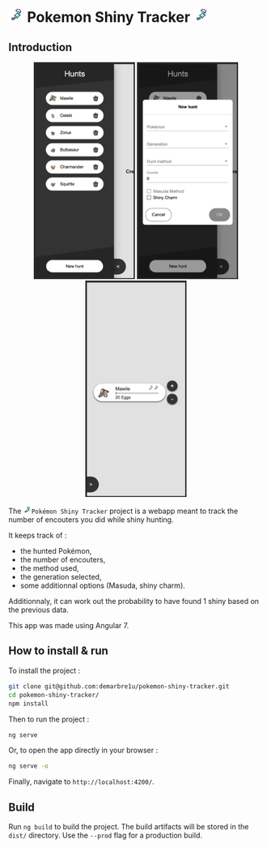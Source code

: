 # ![Shiny charm icon](https://github.com/demarbre1u/pokemon-shiny-tracker/blob/master/src/assets/icons/shiny-charm.png?raw=true) Pokemon Shiny Tracker ![Shiny charm icon](https://github.com/demarbre1u/pokemon-shiny-tracker/blob/master/src/assets/icons/shiny-charm.png?raw=true)

## Introduction

<p align="center">
  <img src="https://github.com/demarbre1u/pokemon-shiny-tracker/blob/master/screenshots/screen_01.png?raw=true" width="200" title="Screen 1" alt="Screen 1">
  <img src="https://github.com/demarbre1u/pokemon-shiny-tracker/blob/master/screenshots/screen_02.png?raw=true" width="200" title="Screen 2" alt="Screen 2">
  <img src="https://github.com/demarbre1u/pokemon-shiny-tracker/blob/master/screenshots/screen_03.png?raw=true" width="200" title="Screen 3" alt="Screen 3">
</p>

The <img src="https://github.com/demarbre1u/pokemon-shiny-tracker/blob/master/src/assets/icons/shiny-charm.png?raw=true" width="16" title="Shiny charm icon" alt="Shiny charm icon">`Pokémon Shiny Tracker` project is a webapp meant to track the number of encouters you did while shiny hunting.

It keeps track of :

 - the hunted Pokémon, 
 - the number of encouters, 
 - the method used, 
 - the generation selected, 
 - some additionnal options (Masuda, shiny charm).

Additionnaly, it can work out the probability to have found 1 shiny based on the previous data.

This app was made using Angular 7. 

## How to install & run

To install the project :

```bash 
git clone git@github.com:demarbre1u/pokemon-shiny-tracker.git
cd pokemon-shiny-tracker/
npm install
```

Then to run the project :

```bash
ng serve
```

Or, to open the app directly in your browser : 

```bash
ng serve -o
```

Finally, navigate to `http://localhost:4200/`.

## Build

Run `ng build` to build the project. The build artifacts will be stored in the `dist/` directory. Use the `--prod` flag for a production build.
